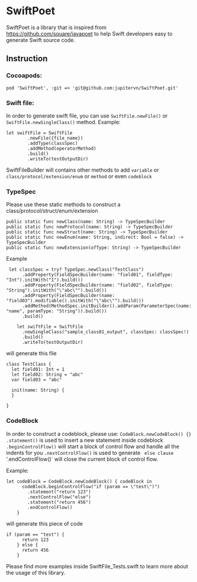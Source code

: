 # SwiftPoet

SwiftPoet is a library that is inspired from https://github.com/square/javapoet to help Swift developers easy to generate Swift source code. 

## Instruction

### Cocoapods:
```
pod 'SwiftPoet', :git => 'git@github.com:jupitervn/SwiftPoet.git'
```

### Swift file: 
In order to generate swift file, you can use `SwiftFile.newFile()` or `SwiftFile.newSingleClass()` method.
Example:
```
let swiftFile = SwiftFile
        .newFile({file_name})
        .addType(classSpec)
        .addMethod(operatorMethod)
        .build()
        .writeTo(testOutputDir)
```

SwiftFileBuilder will contains other methods to add `variable` or `class/protocol/extension/enum` or `method` or even `codeblock`

### TypeSpec
Please use these static methods to construct a class/protocol/struct/enum/extension

```
public static func newClass(name: String) -> TypeSpecBuilder
public static func newProtocol(name: String) -> TypeSpecBuilder
public static func newStruct(name: String) -> TypeSpecBuilder
public static func newEnum(name: String, indirect: Bool = false) -> TypeSpecBuilder
public static func newExtension(ofType: String) -> TypeSpecBuilder
```

Example
```
 let classSpec = try? TypeSpec.newClass("TestClass")
      .addProperty(FieldSpecBuilder(name: "field01", fieldType: "Int").initWith("1").build())
      .addProperty(FieldSpecBuilder(name: "field02", fieldType: "String").initWith("\"abc\"").build())
      .addProperty(FieldSpecBuilder(name: "field03").modifiable().initWith("\"abc\"").build())
      .addMethod(MethodSpec.initBuilder().addParam(ParameterSpec(name: "name", paramType: "String")).build())
      .build()
    
    let swiftFile = SwiftFile
      .newSingleClass("sample_class01_output", classSpec: classSpec!)
      .build()
      .writeTo(testOutputDir)
```
will generate this file
```
class TestClass {
  let field01: Int = 1
  let field02: String = "abc"
  var field03 = "abc"

  init(name: String) {
  }

}
```

### CodeBlock
In order to construct a codeblock, please use: `CodeBlock.newCodeBlock() {}`
`.statement()` is used to insert a new statement inside codeblock
`.beginControlFlow()` will start a block of control flow and handle all the indents for you
`.nextControlFlow()` is used to generate ` else clause`
'.endControlFlow()` will close the current block of control flow.

Example:
```
let codeBlock = CodeBlock.newCodeBlock() { codeBlock in
      codeBlock.beginControlFlow("if (param == \"test\")")
        .statement("return 123")
        .nextControlFlow("else")
        .statement("return 456")
        .endControlFlow()
    }
```

will generate this piece of code
```
if (param == "test") {
      return 123
    } else {
      return 456
    }
```

Please find more examples inside SwiftFile_Tests.swift to learn more about the usage of this library.




